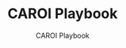 ---
layout: resources-landing
title: "CAROI Playbook"
subtitle: "CAROI Playbook"
doc-link: ../assets/files/Panel6_CAR_OI_Playbook.pdf
filters: federal-financial-assistance uniform-guidance-2-cfr-200 training 2016
fiscal_year: 2020
---